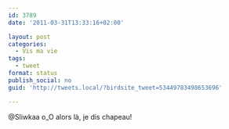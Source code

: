 ```yaml
---
id: 3789
date: '2011-03-31T13:33:16+02:00'

layout: post
categories:
  - Vis ma vie
tags:
  - tweet
format: status
publish_social: no
guid: 'http://tweets.local/?birdsite_tweet=53449783498653696'

---
```


@Sliwkaa o\_O alors là, je dis chapeau!
